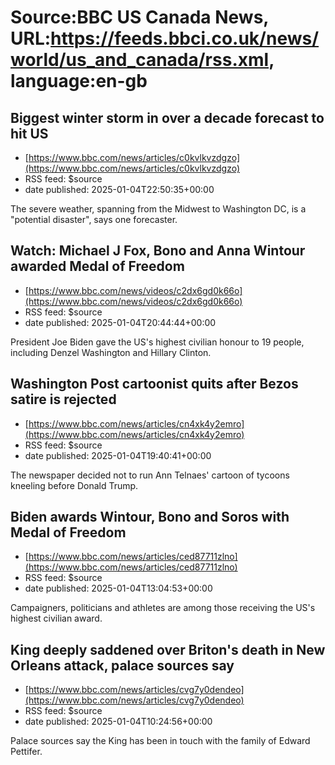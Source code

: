 # Source:BBC US Canada News, URL:https://feeds.bbci.co.uk/news/world/us_and_canada/rss.xml, language:en-gb

## Biggest winter storm in over a decade forecast to hit US
 - [https://www.bbc.com/news/articles/c0kvlkvzdgzo](https://www.bbc.com/news/articles/c0kvlkvzdgzo)
 - RSS feed: $source
 - date published: 2025-01-04T22:50:35+00:00

The severe weather, spanning from the Midwest to Washington DC, is a "potential disaster", says one forecaster.

## Watch: Michael J Fox, Bono and Anna Wintour awarded Medal of Freedom
 - [https://www.bbc.com/news/videos/c2dx6gd0k66o](https://www.bbc.com/news/videos/c2dx6gd0k66o)
 - RSS feed: $source
 - date published: 2025-01-04T20:44:44+00:00

President Joe Biden gave the US's highest civilian honour to 19 people, including Denzel Washington and Hillary Clinton.

## Washington Post cartoonist quits after Bezos satire is rejected
 - [https://www.bbc.com/news/articles/cn4xk4y2emro](https://www.bbc.com/news/articles/cn4xk4y2emro)
 - RSS feed: $source
 - date published: 2025-01-04T19:40:41+00:00

The newspaper decided not to run Ann Telnaes' cartoon of tycoons kneeling before Donald Trump.

## Biden awards Wintour, Bono and Soros with Medal of Freedom
 - [https://www.bbc.com/news/articles/ced87711zlno](https://www.bbc.com/news/articles/ced87711zlno)
 - RSS feed: $source
 - date published: 2025-01-04T13:04:53+00:00

Campaigners, politicians and athletes are among those receiving the US's highest civilian award.

## King deeply saddened over Briton's death in New Orleans attack, palace sources say
 - [https://www.bbc.com/news/articles/cvg7y0dendeo](https://www.bbc.com/news/articles/cvg7y0dendeo)
 - RSS feed: $source
 - date published: 2025-01-04T10:24:56+00:00

Palace sources say the King has been in touch with the family of Edward Pettifer.

